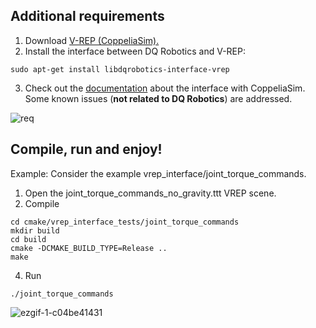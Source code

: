 ## Additional requirements

1. Download [V-REP (CoppeliaSim).](https://www.coppeliarobotics.com/)
2. Install the interface between DQ Robotics and V-REP:

```shell
sudo apt-get install libdqrobotics-interface-vrep
```
3. Check out the [documentation](https://dqroboticsgithubio.readthedocs.io/en/latest/installation/python.html) about the interface with CoppeliaSim. Some known issues (**not related to DQ Robotics**) are addressed.

![req](https://user-images.githubusercontent.com/23158313/158897518-a61bf680-9836-4aa8-9f66-95c05fd35f90.gif)

## Compile, run and enjoy!

Example: Consider the example vrep_interface/joint_torque_commands.
1. Open the joint_torque_commands_no_gravity.ttt VREP scene. 
2. Compile
 
```shell
cd cmake/vrep_interface_tests/joint_torque_commands
mkdir build
cd build
cmake -DCMAKE_BUILD_TYPE=Release ..
make
```

4. Run
 
```shell
./joint_torque_commands 
```


![ezgif-1-c04be41431](https://user-images.githubusercontent.com/23158313/158247464-945cb68b-d1ef-4d57-a6f9-601d92f91aaf.gif)

